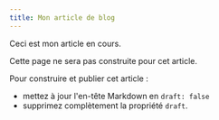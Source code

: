 ```yaml
---
title: Mon article de blog
---
```


Ceci est mon article en cours.

Cette page ne sera pas construite pour cet article.

Pour construire et publier cet article :

- mettez à jour l'en-tête Markdown en `draft: false`
- supprimez complètement la propriété `draft`.
